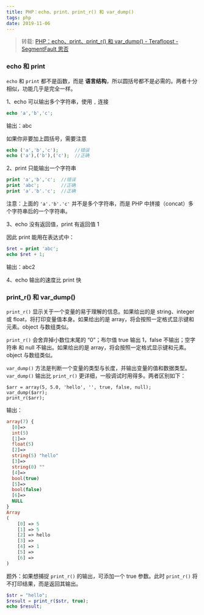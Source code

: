 ```yaml
---
title: PHP：echo、print、print_r() 和 var_dump()
tags: php
date: 2019-11-06
---
```


> 转载: [PHP：echo、print、print_r() 和 var_dump() - Teraflopst - SegmentFault 思否](https://segmentfault.com/a/1190000005968434)

### echo 和 print

`echo` 和 `print` 都不是函数，而是 **语言结构**，所以圆括号都不是必需的。两者十分相似，功能几乎是完全一样。

1、echo 可以输出多个字符串，使用 `,` 连接

```php
echo 'a','b','c';
```

输出：abc

如果你非要加上圆括号，需要注意

```php
echo ('a','b','c');      //错误
echo ('a'),('b'),('c');  //正确
```

2、print 只能输出一个字符串

```php
print 'a','b','c';  //错误
print 'abc';        //正确
print 'a'.'b'.'c';  //正确
```

注意：上面的 `'a'.'b'.'c'` 并不是多个字符串，而是 PHP 中拼接（concat）多个字符串后的一个字符串。

3、echo 没有返回值，print 有返回值 1

因此 print 能用在表达式中：

```php
$ret = print 'abc';
echo $ret + 1;
```

输出：abc2

4、echo 输出的速度比 print 快

### print_r() 和 var_dump()

`print_r()` 显示关于一个变量的易于理解的信息。如果给出的是 string、integer 或 float，将打印变量值本身。如果给出的是 array，将会按照一定格式显示键和元素。object 与数组类似。

`print_r()` 会舍弃掉小数位末尾的 “0”；布尔值 true 输出 1，false 不输出；空字符串 和 null 不输出。如果给出的是 array，将会按照一定格式显示键和元素。object 与数组类似。

`var_dump()` 方法是判断一个变量的类型与长度，并输出变量的值和数据类型。`var_dump()` 输出比 `print_r()` 更详细，一般调试时用得多。两者区别如下：

```
$arr = array(5, 5.0, 'hello', '', true, false, null);
var_dump($arr);
print_r($arr);
```

输出：

```php
array(7) {
  [0]=>
  int(5)
  [1]=>
  float(5)
  [2]=>
  string(5) "hello"
  [3]=>
  string(0) ""
  [4]=>
  bool(true)
  [5]=>
  bool(false)
  [6]=>
  NULL
}
Array
(
    [0] => 5
    [1] => 5
    [2] => hello
    [3] =>
    [4] => 1
    [5] =>
    [6] =>
)
```

题外：如果想捕捉 `print_r()` 的输出，可添加一个 true 参数。此时 `print_r()` 将不打印结果，而是返回其输出。

```php
$str = "hello";
$result = print_r($str, true);
echo $result;
```

